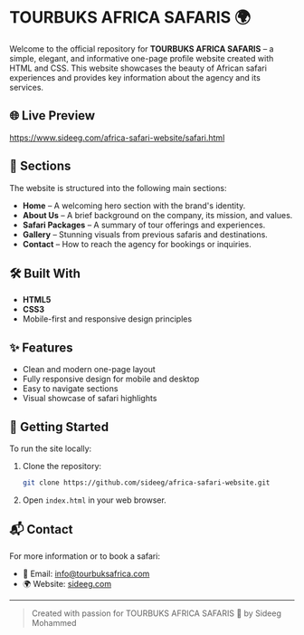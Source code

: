 # TOURBUKS AFRICA SAFARIS 🌍

Welcome to the official repository for **TOURBUKS AFRICA SAFARIS** – a simple, elegant, and informative one-page profile website created with HTML and CSS. This website showcases the beauty of African safari experiences and provides key information about the agency and its services.

## 🌐 Live Preview

https://www.sideeg.com/africa-safari-website/safari.html

## 📄 Sections

The website is structured into the following main sections:

- **Home** – A welcoming hero section with the brand's identity.
- **About Us** – A brief background on the company, its mission, and values.
- **Safari Packages** – A summary of tour offerings and experiences.
- **Gallery** – Stunning visuals from previous safaris and destinations.
- **Contact** – How to reach the agency for bookings or inquiries.

## 🛠️ Built With

- **HTML5**
- **CSS3**
- Mobile-first and responsive design principles

## ✨ Features

- Clean and modern one-page layout
- Fully responsive design for mobile and desktop
- Easy to navigate sections
- Visual showcase of safari highlights

## 🚀 Getting Started

To run the site locally:

1. Clone the repository:
   ```bash
   git clone https://github.com/sideeg/africa-safari-website.git
   ```
2. Open `index.html` in your web browser.

## 📬 Contact

For more information or to book a safari:

- 📧 Email: [info@tourbuksafrica.com](mailto:info@tourbuksafrica.com)
- 🌍 Website: [sideeg.com](sideeg.com)

---

> Created with passion for TOURBUKS AFRICA SAFARIS 🦁 by Sideeg Mohammed
